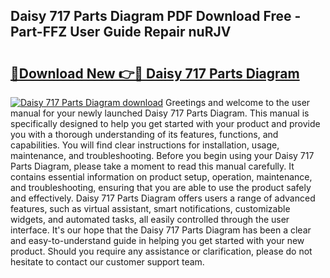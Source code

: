 ## Daisy 717 Parts Diagram PDF Download Free - Part-FFZ User Guide Repair nuRJV

# <h2><a href="http://dfpxjf0.blite.top/?on=Daisy+717+Parts+Diagram">🔗Download New 👉🔴 Daisy 717 Parts Diagram</a></h2>

[![Daisy 717 Parts Diagram download](https://i.imgur.com/lujVjoI.png)](http://dfpxjf0.blite.top/?on=Daisy+717+Parts+Diagram)
Greetings and welcome to the user manual for your newly launched Daisy 717 Parts Diagram. This manual is specifically designed to help you get started with your product and provide you with a thorough understanding of its features, functions, and capabilities. You will find clear instructions for installation, usage, maintenance, and troubleshooting. Before you begin using your Daisy 717 Parts Diagram, please take a moment to read this manual carefully. It contains essential information on product setup, operation, maintenance, and troubleshooting, ensuring that you are able to use the product safely and effectively. Daisy 717 Parts Diagram offers users a range of advanced features, such as virtual assistant, smart notifications, customizable widgets, and automated tasks, all easily controlled through the user interface. It's our hope that the Daisy 717 Parts Diagram has been a clear and easy-to-understand guide in helping you get started with your new product. Should you require any assistance or clarification, please do not hesitate to contact our customer support team.
